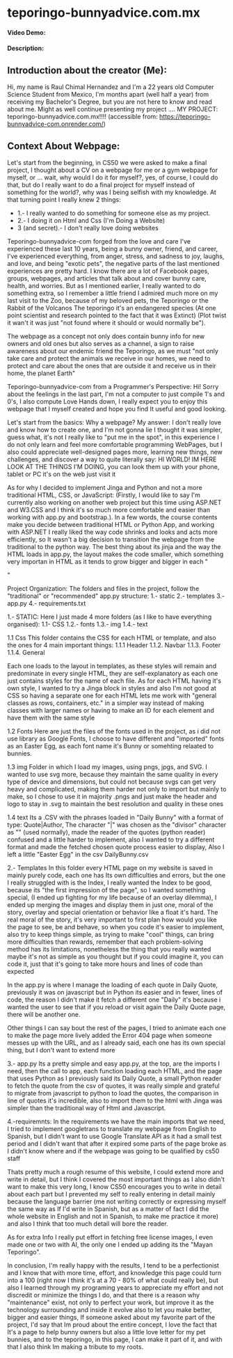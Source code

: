 # teporingo-bunnyadvice.com.mx
#### Video Demo:  <URL HERE>
#### Description:
## Introduction about the creator (Me):
Hi, my name is Raul Chimal Hernandez and I'm a 22 years old Computer Science Student from Mexico,
I'm months apart (well half a year) from receiving my Bachelor's Degree, but you are not here to know and read about me.
Might as well continue presenting my project .... MY PROJECT: teporingo-bunnyadvice.com.mx!!!! (accessible from: https://teporingo-bunnyadvice-com.onrender.com/)

## Context About Webpage: 
Let's start from the beginning, in CS50 we were asked to make a final project, I thought about a CV on a webpage for me or a gym webpage for myself, or ...  wait, why would I do it for myself?, yes, of course, I could do that, but do I really want to do a final project for myself instead of something for the world?, why was I being selfish with my knowledge. At that turning point I really knew 2 things: 
- 1.- I really wanted to do something for someone else as my project. 
- 2.- I doing it on Html and Css (I'm Doing a Website) 
- 3 (and secret).- I don't really love doing websites

Teporingo-bunnyadvice-com forged from the love and care I've experienced these last 10 years, being a bunny owner, friend, and career, I've experienced everything, from anger, stress, and sadness to joy, laughs, and love, and being "exotic pets", the negative parts of the last mentioned experiences are pretty hard.
I know there are a lot of Facebook pages, groups, webpages, and articles that talk about and cover bunny care, health, and worries.
But as I mentioned earlier, I really wanted to do something extra, so I remember a little friend I admired much more on my last visit to 
the Zoo, because of my beloved pets, the Teporingo or the Rabbit of the Volcanos
The teporingo it's an endangered species (At one point scientist and research pointed to the fact that it was Extinct) (Plot twist it wan't
it was just "not found where it should or would normally be").

The webpage as a concept not only does contain bunny info for new owners and old ones but also serves as a channel, a sign to raise
awareness about our endemic friend the Teporingo, as we must "not only take care and protect the animals we receive in our homes, we need to protect and care about the ones that are outside it and receive us in their home, the planet Earth" 


Teporingo-bunnyadvice-com from a Programmer's Perspective:
Hi! Sorry about the feelings in the last part, I'm not a computer to just compile 1's and 0's, I also compute Love
Hands down, I really expect you to enjoy this webpage that I myself created and hope you find It useful and good looking.

Let's start from the basics: 
Why a webpage? My answer: I don't really love and know how to create one, and I'm not gonna lie I thought it was simpler, guess what, it's not I really like to "put me in the spot", in this experience I do not only learn and feel more comfortable programming WebPages, but I also could appreciate well-designed pages more, learning new things, new challenges, and discover a way to quite literally say: HI WORLD! IM HERE LOOK AT THE THINGS I'M DOING, you can look them up with your phone, tablet or PC it's on the web just visit it

As for why I decided to implement Jinga and Python and not a more traditional HTML, CSS, or JavaScript: 
(Firstly, I would like to say I'm currently also working on another web project but this time using ASP.NET and W3.CSS and I think it's so much more comfortable and easier than working with app.py and bootstrap.). In a few words, the course contents make you decide between traditional HTML or Python App, and working with ASP.NET I really liked the way code shrinks and looks and acts more efficiently, so It wasn't a big decision to transition the webpage from the traditional to the python way. The best thing about its jinja and the way the HTML loads in app.py, the layout makes the code smaller, which something very importan in HTML as it tends to grow bigger and bigger in each "<div>"

Project Organization:
The folders and files in the project, follow the "traditional" or "recommended" app.py structure:
1.- static
2.- templates
3.- app.py
4.- requirements.txt

1.- STATIC:
Here I just made 4 more folders (as I like to have everything organised):
1.1- CSS
1.2.- fonts
1.3.- img
1.4.- text

1.1 Css
This folder contains the CSS for each HTML or template, and also the ones for 4 main important things:
1.1.1 Header
1.1.2. Navbar
1.1.3. Footer
1.1.4. General

Each one loads to the layout in templates, as these styles will remain and predominate in every single HTML, they are self-explanatory as each one just contains styles for the name of each file. 
As for each HTML having it's own style, I wanted to try a Jinga block in styles and also I'm not good at CSS so having a separate one for each HTML lets me work with "general classes as rows, containers, etc." in a simpler way instead of making classes with larger names or having to make an ID for each element and have them with the same style

1.2 Fonts
Here are just the files of the fonts used in the project, as i did not use library as Google Fonts, I choose to have different and "imported" fonts as an Easter Egg, as each font name it's Bunny or somehting relaated to bunnies.

1.3 img 
Folder in which I load my images, using pngs, jpgs, and SVG. I wanted to use svg more, because they maintain the same quality in every type of device and dimensions, but could not because svgs can get very heavy and complicated, making them harder not only to import but mainly to make, so I chose to use it in majority .pngs and just make the header and logo to stay in .svg to maintain the best resolution and quality in these ones 

1.4 text 
Its a .CSV with the phrases loaded in "Daily Bunny" with a format of type: Quote|Author, The character "|" was chosen as the "divisor" character as ""  (used normally), made the reader of the quotes (python reader) confused and a little harder to implement, also I wanted to try a different format and made the fetched chosen quote process easier to display,  Also I left a little "Easter Egg" in the csv DailyBunny.csv

2.- Templates 
In this folder every HTML page on my website is saved in mainly purely code, each one has Its own difficulties and errors, but the one I really struggled with is the Index, I really wanted the Index to be good, because its "the first impression of the page", so I wanted something special, (I ended up fighting for my life because of an overlay dilemma), I ended up merging the images and display them in just one, moral of the story, overlay and special orientation or behavior like a float it's hard. The real moral of the story, it's very important to first plan how would you like the page to see, be and behave, so when you code it's easier to implement, also try to keep things simple, as trying to make "cool" things, can bring more difficulties than rewards, remember that each problem-solving method has its limitations, nonetheless the thing that you really wanted maybe it's not as simple as you thought but if you could imagine it, you can code it, just that it's going to take more hours and lines of code than expected

In the app.py is where I manage the loading of each quote in Daily Quote, previously it was on javascript but in Python its easier and in fewer, lines of code, the reason I didn't make it fetch a different one "Daily" it's because i wanted the user to see that if you reload or visit again the Daily Quote page, there will be another one.

Other things I can say bout the rest of the pages, I tried to animate each one to make the page more lively added the Error 404 page
when someone messes up with the URL, and as I already said, each one has its own special thing, but I don't want to extend more

3.- app.py
Its a pretty simple and easy app.py, at the top, are the imports I need, then the call to app, each function loading each HTML, and the page that uses Python as I previously said its Daily Quote, a small Python reader to fetch the quote from the csv of quotes, it was really simple and grateful to migrate from javascript to python to load the quotes, the comparison in line of quotes it's incredible, also to import them to the html with Jinga was simpler than the traditional way of Html and Javascript.

4.-requiremnts: 
In the requirements we have the main imports that we need, I tried to implement googletrans to translate my webpage from English to Spanish, but I didn't want to use Google Translate API as it had a small test period and I didn't want that after it expired some parts of the page broke as I didn't know where and if the webpage was going to be qualified by cs50 staff

Thats pretty much a rough resume of this website, I could extend more and write in detail, but I think I covered the most important things as I also didn't want to make this very long, I know CS50 encourages you to write in detail about each part but I prevented my self to really entering in detail mainly because the language barrier (me not writing correctly or expressing myself the same way as If I'd write in Spanish, but as a matter of fact I did the whole website in English and not in Spanish, to make me practice it more) and also I think that too much detail will bore the reader.

As for extra Info I really put effort in fetching free license images, I even made one or two with AI, the only one I ended up adding its the "Mayan Teporingo".

In conclusion, I'm really happy with the results, I tend to be a perfectionist and I know that with more time, effort, and knowledge this page could turn into a 100 (right now I think it's at a 70 - 80% of what could really be), but also I learned through my programing years to appreciate my effort and not discredit or minimize the things I do, and that there is a reason why "maintenance" exist, not only to perfect your work, but improve it as the technology surrounding and inside it evolve also to let you make better, bigger and easier things, If someone asked about my favorite part of the project, I'd say that Im proud about the entire concept, I love the fact that It's a page to help bunny owners but also a little love letter for my pet bunnies, and to the teporingo, in this page, I can make it part of it, and with that I also think Im making a tribute to my roots.